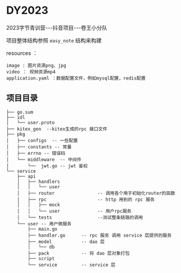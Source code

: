 # DY2023  

2023字节青训营---抖音项目---卷王小分队

项目整体结构参照 `easy_note` 结构来构建


resources ：

    image : 图片资源png、jpg
    video ： 视频资源mp4
    application.yaml ：数据配置文件，例如mysql配置，redis配置
## 项目目录
```
├── go.sum
├── idl
│   └── user.proto
├── kitex_gen  --kitex生成的rpc 接口文件
├── pkg        
│   ├── configs  -- 一些配置
│   ├── constants -- 常量
│   ├── errno -- 错误码
│   └── middleware  -- 中间件
│       └──  jwt.go -- jwt 鉴权
└── service 
    ├── api
    │   ├── handlers
    │   │   └── user
    │   ├── router                -- 调用各个用于初始化router的函数
    │   ├── rpc                   -- http 用到的 rpc 服务
    │   │   ├── mock
    │   │   └── user              -- 用户rpc服务
    │   └── tests                 --测试整条链路的调用
    └── user -- 用户微服务
        ├── main.go
        ├── handler.go      -- rpc 服务 调用 service 层提供的服务
        ├── model           -- dao 层
        │   └── db
        ├── pack            -- 将 dao 层对象打包
        ├── script
        └── service         -- service 层
 

```
